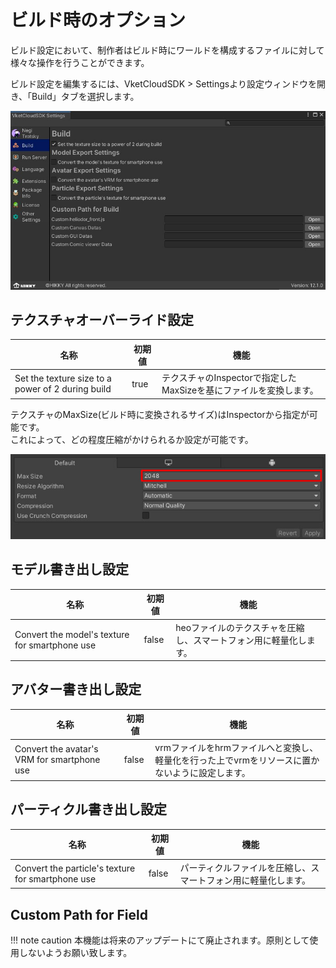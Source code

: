 # ビルド時のオプション

ビルド設定において、制作者はビルド時にワールドを構成するファイルに対して様々な操作を行うことができます。

ビルド設定を編集するには、VketCloudSDK > Settingsより設定ウィンドウを開き、「Build」タブを選択します。

![BuildOptions_1](img/BuildOptions_1.jpg)

## テクスチャオーバーライド設定

| 名称 | 初期値 | 機能 |
| ---- | ---- | ---- |
| Set the texture size to a power of 2 during build | true | テクスチャのInspectorで指定したMaxSizeを基にファイルを変換します。 |

テクスチャのMaxSize(ビルド時に変換されるサイズ)はInspectorから指定が可能です。<br>
これによって、どの程度圧縮がかけられるか設定が可能です。

![BuildOptions_2](img/BuildOptions_2.jpg)

## モデル書き出し設定

| 名称 | 初期値 | 機能 |
| ---- | ---- | ---- |
| Convert the model's texture for smartphone use | false | heoファイルのテクスチャを圧縮し、スマートフォン用に軽量化します。 |

## アバター書き出し設定

| 名称 | 初期値 | 機能 |
| ---- | ---- | ---- |
| Convert the avatar's VRM for smartphone use | false | vrmファイルをhrmファイルへと変換し、軽量化を行った上でvrmをリソースに置かないように設定します。 |

## パーティクル書き出し設定

| 名称 | 初期値 | 機能 |
| ---- | ---- | ---- |
| Convert the particle's texture for smartphone use | false | パーティクルファイルを圧縮し、スマートフォン用に軽量化します。 |

## Custom Path for Field

!!! note caution
    本機能は将来のアップデートにて廃止されます。原則として使用しないようお願い致します。

